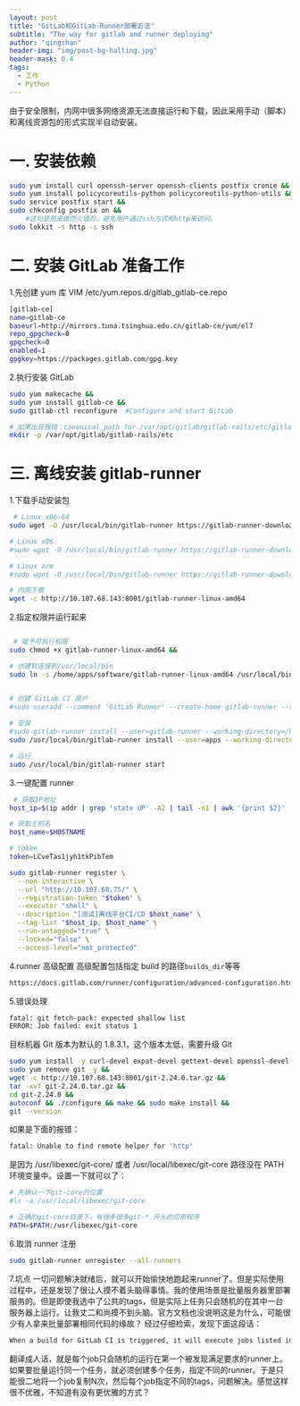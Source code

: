 ```yaml
---
layout: post
title: "GitLab和GitLab-Runner部署方法"
subtitle: "The way for gitlab and runner deploying"
author: "qingshan"
header-img: "img/post-bg-halting.jpg"
header-mask: 0.4
tags:
  - 工作
  - Python
---
```



由于安全限制，内网中很多网络资源无法直接运行和下载，因此采用手动（脚本）和离线资源包的形式实现半自动安装。

# 一. 安装依赖

```bash
sudo yum install curl openssh-server openssh-clients postfix cronie &&
sudo yum install policycoreutils-python policycoreutils-python-utils &&
sudo service postfix start &&
sudo chkconfig postfix on &&
    #这句是用来做防火墙的，避免用户通过ssh方式和http来访问。
sudo lokkit -s http -s ssh 
```

# 二. 安装 GitLab 准备工作

1.先创建 yum 库 VIM /etc/yum.repos.d/gitlab_gitlab-ce.repo

```bash
[gitlab-ce]
name=gitlab-ce
baseurl=http://mirrors.tuna.tsinghua.edu.cn/gitlab-ce/yum/el7
repo_gpgcheck=0
gpgcheck=0
enabled=1
gpgkey=https://packages.gitlab.com/gpg.key
```

2.执行安装 GitLab

```bash
sudo yum makecache &&
sudo yum install gitlab-ce &&
sudo gitlab-ctl reconfigure  #Configure and start GitLab

# 如果出现报错：canonical path for /var/opt/gitlab/gitlab-rails/etc/gitlab_shell_secret restorecon: No such file or directory.  则执行下面语句即可解决
mkdir -p /var/opt/gitlab/gitlab-rails/etc
```

# 三. 离线安装 gitlab-runner

1.下载手动安装包

```bash
 # Linux x86-64
sudo wget -O /usr/local/bin/gitlab-runner https://gitlab-runner-downloads.s3.amazonaws.com/latest/binaries/gitlab-runner-linux-amd64

# Linux x86
#sudo wget -O /usr/local/bin/gitlab-runner https://gitlab-runner-downloads.s3.amazonaws.com/latest/binaries/gitlab-runner-linux-386

# Linux arm
#sudo wget -O /usr/local/bin/gitlab-runner https://gitlab-runner-downloads.s3.amazonaws.com/latest/binaries/gitlab-runner-linux-arm

# 内网下载
wget -c http://10.107.68.143:8001/gitlab-runner-linux-amd64

```

2.指定权限并运行起来

```bash

 # 赋予可执行权限
sudo chmod +x gitlab-runner-linux-amd64 &&

# 创建软连接到/usr/local/bin
sudo ln -s /home/apps/software/gitlab-runner-linux-amd64 /usr/local/bin/gitlab-runner


# 创建 GitLab CI 用户
#sudo useradd --comment 'GitLab Runner' --create-home gitlab-runner --shell /bin/bash
 
# 安装
#sudo gitlab-runner install --user=gitlab-runner --working-directory=/home/gitlab-runner
sudo /usr/local/bin/gitlab-runner install --user=apps --working-directory=/home/apps &&

# 运行
sudo /usr/local/bin/gitlab-runner start

```

3.一键配置 runner

```bash
 # 获取IP地址
host_ip=$(ip addr | grep 'state UP' -A2 | tail -n1 | awk '{print $2}' | awk -F"/" '{print $1}')

# 获取主机名
host_name=$HOSTNAME

# token
token=LCveTas1jyh1tkPibTem

sudo gitlab-runner register \
  --non-interactive \
  --url "http://10.107.68.75/" \
  --registration-token "$token" \
  --executor "shell" \
  --description "[测试]离线平台CI/CD $host_name" \
  --tag-list "$host_ip, $host_name" \
  --run-untagged="true" \
  --locked="false" \
  --access-level="not_protected"
```

4.runner 高级配置
高级配置包括指定 build 的路径`builds_dir`等等

```bash
https://docs.gitlab.com/runner/configuration/advanced-configuration.html#the-runners-section
```

5.错误处理

```bash
fatal: git fetch-pack: expected shallow list
ERROR: Job failed: exit status 1
```

目标机器 Git 版本为默认的 1.8.3.1，这个版本太低，需要升级 Git

```bash
sudo yum install -y curl-devel expat-devel gettext-devel openssl-devel zlib-devel gcc perl-ExtUtils-MakeMaker &&
sudo yum remove git -y &&
wget -c http://10.107.68.143:8001/git-2.24.0.tar.gz &&
tar -xvf git-2.24.0.tar.gz &&
cd git-2.24.0 &&
autoconf && ./configure && make && sudo make install &&
git --version
```

如果是下面的报错：

```bash
fatal: Unable to find remote helper for 'http'
```

是因为 /usr/libexec/git-core/ 或者 /usr/local/libexec/git-core 路径没在 PATH 环境变量中。设置一下就可以了：

```bash
# 先确认一下git-core的位置
#ls -a /usr/local/libexec/git-core

# 正确的git-core目录下，有很多很多git-* 开头的应用程序
PATH=$PATH:/usr/libexec/git-core
```

6.取消 runner 注册

```bash
sudo gitlab-runner unregister --all-runners
```

7.坑点
一切问题解决就绪后，就可以开始愉快地跑起来runner了。但是实际使用过程中，还是发现了很让人摸不着头脑得事情。我的使用场景是批量服务器里部署服务的。但是即使我选中了公共的tags，但是实际上任务只会随机的在其中一台服务器上运行。让我丈二和尚摸不到头脑。官方文档也没说明这是为什么，可能很少有人拿来批量部署相同代码的缘故？
经过仔细检索，发现下面这段话：

```bash
When a build for GitLab CI is triggered, it will execute jobs listed in the .gitlab-ci.yml file. Think of these jobs as independent, concurrent steps in your build. These jobs are executed by any available runner capable of completing that job. However, where I think you're getting tripped up is that a job will only be completed once, and by the first available runner. Think of the runners as a pool of resources, not as build steps. Having multiple runners allows you to execute jobs in parallel.
```

翻译成人话，就是每个job只会随机的运行在第一个被发现满足要求的runner上。如果要批量运行同一个任务，就必须创建多个任务，指定不同的runner。于是只能很二地将一个job复制N次，然后每个job指定不同的tags，问题解决。感觉这样很不优雅，不知道有没有更优雅的方式？